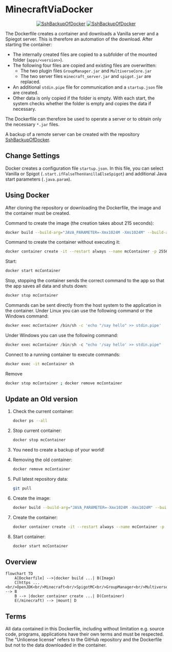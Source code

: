 # MinecraftViaDocker

<div align="center">

[![SshBackupOfDocker](https://img.shields.io/badge/Server_Version-1.21.8-5b8b32)](https://www.minecraft.net/de-de/download/server "Currently supported server version and link to Minecraft")
[![SshBackupOfDocker](https://img.shields.io/badge/Backup-SshBackupOfDocker-blue)](https://github.com/Chris82111/SshBackupOfDocker "Link to SshBackupOfDocker")

</div>

The Dockerfile creates a container and downloads a Vanilla server and a Spiegot server. This is therefore an automation of the download. After starting the container:

- The internally created files are copied to a subfolder of the mounted folder (`apps/<version>`).
- The following four files are copied and existing files are overwritten:
  - The two plugin files `GroupManager.jar` and `MultiverseCore.jar`
  - The two server files `minecraft_server.jar` and `spigot.jar` are replaced.
- An additional `stdin.pipe` file for communication and a `startup.json` file are created.
- Other data is only copied if the folder is empty. With each start, the system checks whether the folder is empty and copies the data if necessary.

The Dockerfile can therefore be used to operate a server or to obtain only the necessary `*.jar` files.

A backup of a remote server can be created with the repository [SshBackupOfDocker](https://github.com/Chris82111/SshBackupOfDocker).

## Change Settings

Docker creates a configuration file `startup.json`. In this file, you can select Vanilla or Spigot (`.start.ifFalseThenVanillaElseSpigot`) and additional Java start parameters (`.java.param`).

## Using Docker

After cloning the repository or downloading the Dockerfile, the image and the container must be created.

Command to create the image (the creation takes about 215 seconds):

```sh
docker build --build-arg="JAVA_PARAMETER=-Xmx1024M -Xms1024M" --build-arg="START_SPIGOT=false" -t minecraft_via_docker:1.21.8 .
```

Command to create the container without executing it:

```sh
docker container create -it --restart always --name mcContainer -p 25565:25565 --mount type=bind,source="$(pwd)"/minecraft,target=/minecraft --env EULA=true minecraft_via_docker:1.21.8 sh
```

Start:

```sh
docker start mcContainer
```

Stop, stopping the container sends the correct command to the app so that the app saves all data and shuts down:

```sh
docker stop mcContainer
```

Commands can be sent directly from the host system to the application in the container.
Under Linux you can use the following command or the Windows command:

```sh
docker exec mcContainer /bin/sh -c 'echo "/say hello" >> stdin.pipe'
```

Under Windows you can use the following command:

```ps1
docker exec mcContainer /bin/sh -c "echo '/say hello' >> stdin.pipe"
```

Connect to a running container to execute commands:

```sh
docker exec -it mcContainer sh
```

Remove

```sh
docker stop mcContainer ; docker remove mcContainer
```

## Update an Old version

1. Check the current container:

    ```sh
    docker ps --all
    ```

2. Stop current container:

    ```sh
    docker stop mcContainer
    ```

3. You need to create a backup of your world!

4. Removing the old container:

    ```sh
    docker remove mcContainer
    ```

5. Pull latest repository data:

    ```sh
    git pull
    ```

6. Create the image:

    ```sh
    docker build --build-arg="JAVA_PARAMETER=-Xmx1024M -Xms1024M" --build-arg="START_SPIGOT=false" -t minecraft_via_docker:1.21.8 .
    ```

7. Create the container:

    ```sh
    docker container create -it --restart always --name mcContainer -p 25565:25565 --mount type=bind,source="$(pwd)"/minecraft,target=/minecraft --env EULA=true minecraft_via_docker:1.21.8 sh
    ```

8. Start container:

    ```sh
    docker start mcContainer
    ```

## Overview

```mermaid
flowchart TD
    A[Dockerfile] -->|docker build ...| B(Image)
    C[https ...<br/>OpenJDK<br/>Minecraft<br/>SpigotMC<br/>GroupManager<br/>MultiverseCore] --> B
    B --> |docker container create ...| D(Container)
    E(/minecraft) --> |mount| D
```

## Terms

All data contained in this Dockerfile, including without limitation e.g. source code, programs, applications have their own terms and must be respected. The "Unlicense license" refers to the GitHub repository and the Dockerfile but not to the data downloaded in the container.
